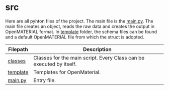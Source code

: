 # src

Here are all pyhton files of the project. The main file is the [main.py](./main.py).
The main file creates an object, reads the raw data and creates the output in OpenMATERIAL format.
In [template](./template) folder, the schema files can be found and a default OpenMATERIAL file from which the struct is adopted.

| Filepath  | Description |
| ------------- | ------------- |
| [classes](./classes) | Classes for the main script. Every Class can be executed by itself. |
| [template](./template) | Templates for OpenMaterial. |
| [main.py](./main.py) | Entry file. |